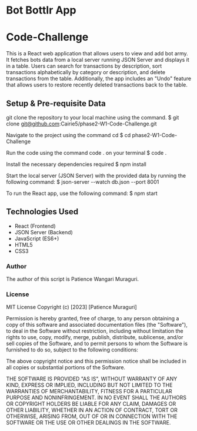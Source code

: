 # Bot Bottlr App

# Code-Challenge

This is a React web application that allows users to view and add bot army. It fetches bots data from a local server running JSON Server and displays it in a table. Users can search for transactions by description, sort transactions alphabetically by category or description, and delete transactions from the table. Additionally, the app includes an "Undo" feature that allows users to restore recently deleted transactions back to the table.

## Setup & Pre-requisite Data

git clone the repository to your local machine using the command. 
$ git clone git@github.com:Cairie5/phase2-W1-Code-Challenge.git

Navigate to the project using the command 
cd 
$ cd phase2-W1-Code-Challenge

Run the code using the command code . on your terminal 
$ code .

Install the necessary dependencies required 
$ npm install

Start the local server (JSON Server) with the provided data by running the following command:
$ json-server --watch db.json --port 8001

To run the React app, use the following command:
$ npm start

## Technologies Used

- React (Frontend)
- JSON Server (Backend)
- JavaScript (ES6+)
- HTML5
- CSS3

### Author
The author of this script is Patience Wangari Muraguri.

### License
MIT License Copyright (c) [2023] [Patience Muraguri]

Permission is hereby granted, free of charge, to any person obtaining a copy of this software and associated documentation files (the "Software"), to deal in the Software without restriction, including without limitation the rights to use, copy, modify, merge, publish, distribute, sublicense, and/or sell copies of the Software, and to permit persons to whom the Software is furnished to do so, subject to the following conditions:

The above copyright notice and this permission notice shall be included in all copies or substantial portions of the Software.

THE SOFTWARE IS PROVIDED "AS IS", WITHOUT WARRANTY OF ANY KIND, EXPRESS OR IMPLIED, INCLUDING BUT NOT LIMITED TO THE WARRANTIES OF MERCHANTABILITY, FITNESS FOR A PARTICULAR PURPOSE AND NONINFRINGEMENT. IN NO EVENT SHALL THE AUTHORS OR COPYRIGHT HOLDERS BE LIABLE FOR ANY CLAIM, DAMAGES OR OTHER LIABILITY, WHETHER IN AN ACTION OF CONTRACT, TORT OR OTHERWISE, ARISING FROM, OUT OF OR IN CONNECTION WITH THE SOFTWARE OR THE USE OR OTHER DEALINGS IN THE SOFTWARE.
